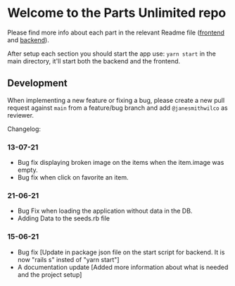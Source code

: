 # Welcome to the Parts Unlimited repo

Please find more info about each part in the relevant Readme file ([frontend](frontend/readme.md) and [backend](backend/README.md)).

After setup each section you should start the app use: `yarn start` in the main directory, it'll start both the backend and the frontend.

## Development

When implementing a new feature or fixing a bug, please create a new pull request against `main` from a feature/bug branch and add `@janesmithwilco` as reviewer.

Changelog:
###  13-07-21

- Bug fix displaying broken image on the items when the item.image was empty.
- Bug fix when click on favorite an item.

###  21-06-21

- Bug Fix when loading the application without data in the DB.
- Adding Data to the seeds.rb file

###  15-06-21

- Bug fix [Update in package json file on the start script for backend. It is now "rails s" insted of "yarn start"]
- A documentation update [Added more information about what is needed and the project setup]